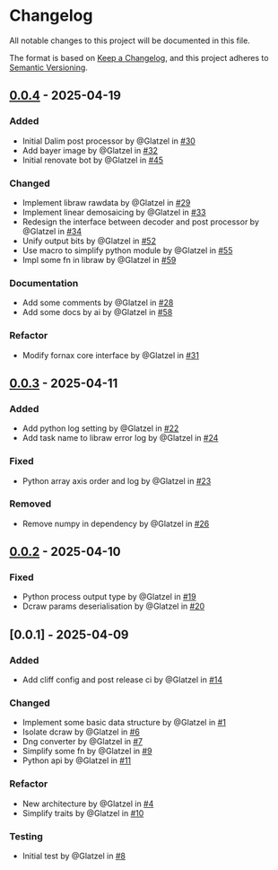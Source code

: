 # Changelog

All notable changes to this project will be documented in this file.

The format is based on [Keep a Changelog](https://keepachangelog.com/en/1.0.0/),
and this project adheres to [Semantic Versioning](https://semver.org/spec/v2.0.0.html).

## [0.0.4] - 2025-04-19

### Added

- Initial Dalim post processor by @Glatzel in [#30](https://github.com/Glatzel/fornax/pull/30)
- Add bayer image by @Glatzel in [#32](https://github.com/Glatzel/fornax/pull/32)
- Initial renovate bot by @Glatzel in [#45](https://github.com/Glatzel/fornax/pull/45)

### Changed

- Implement libraw rawdata by @Glatzel in [#29](https://github.com/Glatzel/fornax/pull/29)
- Implement linear demosaicing by @Glatzel in [#33](https://github.com/Glatzel/fornax/pull/33)
- Redesign the interface between decoder and post processor by @Glatzel in [#34](https://github.com/Glatzel/fornax/pull/34)
- Unify output bits by @Glatzel in [#52](https://github.com/Glatzel/fornax/pull/52)
- Use macro to simplify python module by @Glatzel in [#55](https://github.com/Glatzel/fornax/pull/55)
- Impl some fn in libraw by @Glatzel in [#59](https://github.com/Glatzel/fornax/pull/59)

### Documentation

- Add some comments by @Glatzel in [#28](https://github.com/Glatzel/fornax/pull/28)
- Add some docs by ai by @Glatzel in [#58](https://github.com/Glatzel/fornax/pull/58)

### Refactor

- Modify fornax core interface by @Glatzel in [#31](https://github.com/Glatzel/fornax/pull/31)

## [0.0.3] - 2025-04-11

### Added

- Add python log setting by @Glatzel in [#22](https://github.com/Glatzel/fornax/pull/22)
- Add task name to libraw error log by @Glatzel in [#24](https://github.com/Glatzel/fornax/pull/24)

### Fixed

- Python array axis order and log by @Glatzel in [#23](https://github.com/Glatzel/fornax/pull/23)

### Removed

- Remove numpy in dependency by @Glatzel in [#26](https://github.com/Glatzel/fornax/pull/26)

## [0.0.2] - 2025-04-10

### Fixed

- Python process output type by @Glatzel in [#19](https://github.com/Glatzel/fornax/pull/19)
- Dcraw params deserialisation by @Glatzel in [#20](https://github.com/Glatzel/fornax/pull/20)

## [0.0.1] - 2025-04-09

### Added

- Add cliff config and post release ci by @Glatzel in [#14](https://github.com/Glatzel/fornax/pull/14)

### Changed

- Implement some basic data structure by @Glatzel in [#1](https://github.com/Glatzel/fornax/pull/1)
- Isolate dcraw by @Glatzel in [#6](https://github.com/Glatzel/fornax/pull/6)
- Dng converter by @Glatzel in [#7](https://github.com/Glatzel/fornax/pull/7)
- Simplify some fn by @Glatzel in [#9](https://github.com/Glatzel/fornax/pull/9)
- Python api by @Glatzel in [#11](https://github.com/Glatzel/fornax/pull/11)

### Refactor

- New architecture by @Glatzel in [#4](https://github.com/Glatzel/fornax/pull/4)
- Simplify traits by @Glatzel in [#10](https://github.com/Glatzel/fornax/pull/10)

### Testing

- Initial test by @Glatzel in [#8](https://github.com/Glatzel/fornax/pull/8)

[0.0.4]: https://github.com/Glatzel/fornax/compare/v0.0.3..v0.0.4
[0.0.3]: https://github.com/Glatzel/fornax/compare/v0.0.2..v0.0.3
[0.0.2]: https://github.com/Glatzel/fornax/compare/v0.0.1..v0.0.2

<!-- generated by git-cliff -->

